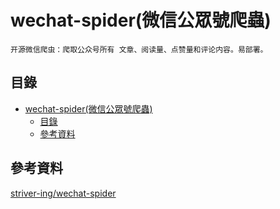# wechat-spider(微信公眾號爬蟲)

```
开源微信爬虫：爬取公众号所有 文章、阅读量、点赞量和评论内容。易部署。
```

## 目錄

- [wechat-spider(微信公眾號爬蟲)](#wechat-spider微信公眾號爬蟲)
	- [目錄](#目錄)
	- [參考資料](#參考資料)

## 參考資料

[striver-ing/wechat-spider](https://github.com/striver-ing/wechat-spider#22-mac)